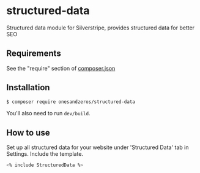 # structured-data
Structured data module for Silverstripe, provides structured data for better SEO

## Requirements

See the "require" section of [composer.json](https://github.com/OnesandZerosTechnology/structured-data/blob/master/composer.json)

## Installation

```sh
$ composer require onesandzeros/structured-data
```

You'll also need to run `dev/build`.

## How to use
Set up all structured data for your website under 'Structured Data' tab in Settings.
Include the template.

```sh
<% include StructuredData %>
```
